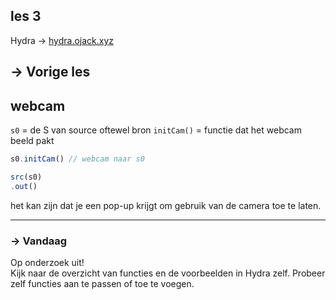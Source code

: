 
## les 3
Hydra -> [hydra.ojack.xyz](https://hydra.ojack.xyz)


## -> Vorige les


## webcam

`s0` = de S van source oftewel bron
`initCam()` = functie dat het webcam beeld pakt


```javascript
s0.initCam() // webcam naar s0

src(s0)
.out()
```
het kan zijn dat je een pop-up krijgt om gebruik van de camera toe te laten.


---
### -> Vandaag

Op onderzoek uit!  
Kijk naar de overzicht van functies en de voorbeelden in Hydra zelf. Probeer zelf functies aan te passen of toe te voegen.
